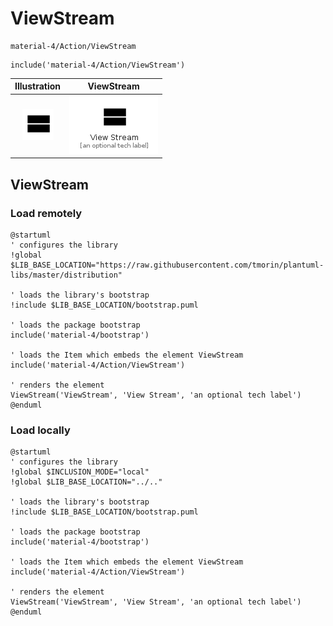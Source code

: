 # ViewStream


```text
material-4/Action/ViewStream
```

```text
include('material-4/Action/ViewStream')
```



| Illustration | ViewStream |
| :---: | :---: |
| ![illustration for Illustration](../../material-4/Action/ViewStream.png) | ![illustration for ViewStream](../../material-4/Action/ViewStream.Local.png) |




## ViewStream

### Load remotely
```plantuml
@startuml
' configures the library
!global $LIB_BASE_LOCATION="https://raw.githubusercontent.com/tmorin/plantuml-libs/master/distribution"

' loads the library's bootstrap
!include $LIB_BASE_LOCATION/bootstrap.puml

' loads the package bootstrap
include('material-4/bootstrap')

' loads the Item which embeds the element ViewStream
include('material-4/Action/ViewStream')

' renders the element
ViewStream('ViewStream', 'View Stream', 'an optional tech label')
@enduml
```

### Load locally
```plantuml
@startuml
' configures the library
!global $INCLUSION_MODE="local"
!global $LIB_BASE_LOCATION="../.."

' loads the library's bootstrap
!include $LIB_BASE_LOCATION/bootstrap.puml

' loads the package bootstrap
include('material-4/bootstrap')

' loads the Item which embeds the element ViewStream
include('material-4/Action/ViewStream')

' renders the element
ViewStream('ViewStream', 'View Stream', 'an optional tech label')
@enduml
```


